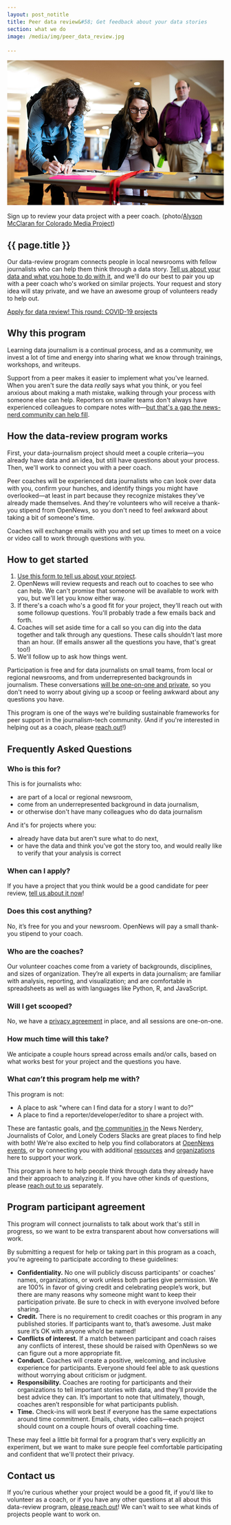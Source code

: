 ```yaml
---
layout: post_notitle
title: Peer data review&#58; Get feedback about your data stories
section: what we do
image: /media/img/peer_data_review.jpg

---
```

<img src="/media/img/peer_data_review.jpg" class="topline">
<p class="caption">Sign up to review your data project with a peer coach. (photo/<a href="https://creativecommons.org/licenses/by/3.0/us/">Alyson McClaran for Colorado Media Project</a>)</p>

<h2>{{ page.title }}</h2>

<p class="bodybig">Our data-review program connects people in local newsrooms with fellow journalists who can help them think through a data story. <a href="https://docs.google.com/forms/d/e/1FAIpQLSfEeIMKNff-unwgayinVkPjmHIbLoxSluUfjsCJIvHDKOD9FA/viewform">Tell us about your data and what you hope to do with it</a>, and we'll do our best to pair you up with a peer coach who's worked on similar projects. Your request and story idea will stay private, and we have an awesome group of volunteers ready to help out.</p>

<a class="sidebar-button" href="https://docs.google.com/forms/d/e/1FAIpQLSfEeIMKNff-unwgayinVkPjmHIbLoxSluUfjsCJIvHDKOD9FA/viewform">Apply for data review! This round: COVID-19 projects</a>

## Why this program

Learning data journalism is a continual process, and as a community, we invest a lot of time and energy into sharing what we know through trainings, workshops, and writeups.

Support from a peer makes it easier to implement what you've learned. When you aren't sure the data _really_ says what you think, or you feel anxious about making a math mistake, walking through your process with someone else can help. Reporters on smaller teams don't always have experienced colleagues to compare notes with—[but that's a gap the news-nerd community can help fill](/blog/reviewing-peer-data-review/).

## How the data-review program works

First, your data-journalism project should meet a couple criteria—you already have data and an idea, but still have questions about your process. Then, we'll work to connect you with a peer coach.

Peer coaches will be experienced data journalists who can look over data with you, confirm your hunches, and identify things you might have overlooked—at least in part because they recognize mistakes they've already made themselves. And they're volunteers who will receive a thank-you stipend from OpenNews, so you don't need to feel awkward about taking a bit of someone's time.

Coaches will exchange emails with you and set up times to meet on a voice or video call to work through questions with you.

## How to get started

1. [Use this form to tell us about your project](https://docs.google.com/forms/d/e/1FAIpQLSfEeIMKNff-unwgayinVkPjmHIbLoxSluUfjsCJIvHDKOD9FA/viewform).
2. OpenNews will review requests and reach out to coaches to see who can help. We can't promise that someone will be available to work with you, but we'll let you know either way.
3. If there's a coach who's a good fit for your project, they'll reach out with some followup questions. You'll probably trade a few emails back and forth.
4. Coaches will set aside time for a call so you can dig into the data together and talk through any questions. These calls shouldn't last more than an hour. (If emails answer all the questions you have, that's great too!)
5. We'll follow up to ask how things went.

Participation is free and for data journalists on small teams, from local or regional newsrooms, and from underrepresented backgrounds in journalism. These conversations [will be one-on-one and private](#agreement), so you don't need to worry about giving up a scoop or feeling awkward about any questions you have.

This program is one of the ways we're building sustainable frameworks for peer support in the journalism-tech community. (And if you're interested in helping out as a coach, please [reach out](mailto:ryan@opennews.org)!)

## Frequently Asked Questions

### Who is this for?

This is for journalists who:

* are part of a local or regional newsroom,
* come from an underrepresented background in data journalism,
* or otherwise don't have many colleagues who do data journalism

And it's for projects where you:

* already have data but aren't sure what to do next,
* or have the data and think you've got the story too, and would really like to verify that your analysis is correct

### When can I apply?

If you have a project that you think would be a good candidate for peer review, [tell us about it now](https://docs.google.com/forms/d/e/1FAIpQLSfEeIMKNff-unwgayinVkPjmHIbLoxSluUfjsCJIvHDKOD9FA/viewform)!

### Does this cost anything?

No, it’s free for you and your newsroom. OpenNews will pay a small thank-you stipend to your coach.

### Who are the coaches?

Our volunteer coaches come from a variety of backgrounds, disciplines, and sizes of organization. They’re all experts in data journalism; are familiar with analysis, reporting, and visualization; and are comfortable in spreadsheets as well as with languages like Python, R, and JavaScript.

### Will I get scooped?

No, we have a [privacy agreement](#agreement) in place, and all sessions are one-on-one.

### How much time will this take? 

We anticipate a couple hours spread across emails and/or calls, based on what works best for your project and the questions you have.

### What _can’t_ this program help me with?

This program is not:

* A place to ask "where can I find data for a story I want to do?"
* A place to find a reporter/developer/editor to share a project with.

These are fantastic goals, and [the communities in](/what/community/hubs) the News Nerdery, Journalists of Color, and Lonely Coders Slacks are great places to find help with both! We're also excited to help you find collaborators at [OpenNews events](https://srccon.org), or by connecting you with additional [resources](https://propublica.gitbook.io/collaborative/) and [organizations](https://centerforcooperativemedia.org/) here to support your work.

This program is here to help people think through data they already have and their approach to analyzing it. If you have other kinds of questions, please [reach out to us](mailto:info@opennews.org) separately.

<span id="agreement"></span>

## Program participant agreement

This program will connect journalists to talk about work that's still in progress, so we want to be extra transparent about how conversations will work.

By submitting a request for help or taking part in this program as a coach, you're agreeing to participate according to these guidelines:

* **Confidentiality.** No one will publicly discuss participants' or coaches' names, organizations, or work unless both parties give permission. We are 100% in favor of giving credit and celebrating people’s work, but there are many reasons why someone might want to keep their participation private. Be sure to check in with everyone involved before sharing.
* **Credit.** There is no requirement to credit coaches or this program in any published stories. If participants want to, that’s awesome. Just make sure it’s OK with anyone who’d be named!
* **Conflicts of interest.** If a match between participant and coach raises any conflicts of interest, these should be raised with OpenNews so we can figure out a more appropriate fit.
* **Conduct.** Coaches will create a positive, welcoming, and inclusive experience for participants. Everyone should feel able to ask questions without worrying about criticism or judgment.
* **Responsibility.** Coaches are rooting for participants and their organizations to tell important stories with data, and they’ll provide the best advice they can. It’s important to note that ultimately, though, coaches aren’t responsible for what participants publish.
* **Time.** Check-ins will work best if everyone has the same expectations around time commitment. Emails, chats, video calls—each project should count on a couple hours of overall coaching time.

These may feel a little bit formal for a program that's very explicitly an experiment, but we want to make sure people feel comfortable participating and confident that we'll protect their privacy.

## Contact us

If you’re curious whether your project would be a good fit, if you’d like to volunteer as a coach, or if you have any other questions at all about this data-review program, [please reach out](mailto:ryan@opennews.org)! We can't wait to see what kinds of projects people want to work on.
